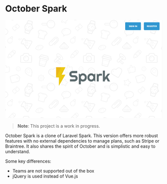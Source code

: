 # October Spark

![Screenshot](https://raw.githubusercontent.com/responsiv/spark-theme/master/assets/images/theme-preview.png)

> **Note**: This project is a work in progress.

October Spark is a clone of Laravel Spark. This version offers more robust features with no external dependencies to manage plans, such as Stripe or Braintree. It also shares the spirit of October and is simplistic and easy to understand.

Some key differences:

- Teams are not supported out of the box
- jQuery is used instead of Vue.js
